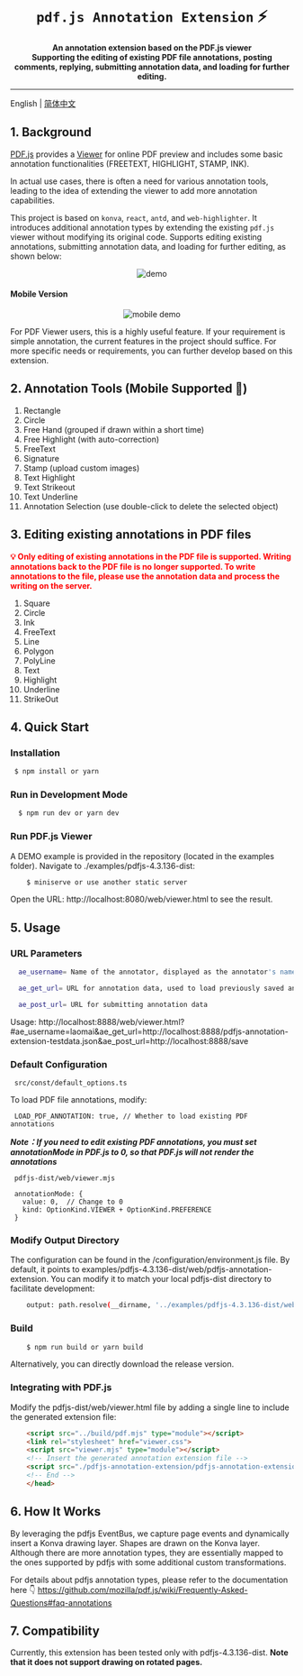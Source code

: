 <div>
    <h1 align="center"><code>pdf.js Annotation Extension</code> ⚡️ </h1>
    <p align="center">
        <strong>An annotation extension based on the PDF.js viewer<br/> Supporting the editing of existing PDF file annotations, posting comments, replying, submitting annotation data, and loading for further editing.</strong>
    </p>
</div>

---

English | [简体中文](./README_CN.md)

## 1. Background

[PDF.js](https://mozilla.github.io/pdf.js/) provides a [Viewer](https://mozilla.github.io/pdf.js/web/viewer.html) for online PDF preview and includes some basic annotation functionalities (FREETEXT, HIGHLIGHT, STAMP, INK).

In actual use cases, there is often a need for various annotation tools, leading to the idea of extending the viewer to add more annotation capabilities.

This project is based on `konva`, `react`, `antd`, and `web-highlighter`. It introduces additional annotation types by extending the existing `pdf.js` viewer without modifying its original code. Supports editing existing annotations, submitting annotation data, and loading for further editing, as shown below:

<div align="center">
  <img src="/examples/demo.gif" alt="demo" />
</div>

#### Mobile Version

<div align="center">
  <img src="/examples/mobile.gif" alt="mobile demo" />
</div>

For PDF Viewer users, this is a highly useful feature. If your requirement is simple annotation, the current features in the project should suffice. For more specific needs or requirements, you can further develop based on this extension.

## 2. Annotation Tools (Mobile Supported 📱)

1. Rectangle
2. Circle
3. Free Hand (grouped if drawn within a short time)
4. Free Highlight (with auto-correction)
5. FreeText 
6. Signature
7. Stamp (upload custom images)
8. Text Highlight
9. Text Strikeout
10. Text Underline
11. Annotation Selection (use double-click to delete the selected object)

## 3. Editing existing annotations in PDF files

<strong style="color:red">💡 Only editing of existing annotations in the PDF file is supported. Writing annotations back to the PDF file is no longer supported. To write annotations to the file, please use the annotation data and process the writing on the server.</strong>

1. Square
2. Circle
3. Ink
4. FreeText
5. Line
6. Polygon
7. PolyLine
8. Text
9. Highlight
10. Underline
11. StrikeOut

## 4. Quick Start

### Installation

```bash
 $ npm install or yarn
```

### Run in Development Mode

```bash
  $ npm run dev or yarn dev
```

### Run PDF.js Viewer

A DEMO example is provided in the repository (located in the examples folder). Navigate to ./examples/pdfjs-4.3.136-dist:

```bash
    $ miniserve or use another static server
```

Open the URL: http://localhost:8080/web/viewer.html to see the result.

## 5. Usage

### URL Parameters

```bash
  ae_username= Name of the annotator, displayed as the annotator's name when adding annotations
```
```bash
  ae_get_url= URL for annotation data, used to load previously saved annotation data. Example: ./examples/pdfjs-4.3.136-dist/web/pdfjs-annotation-extension-testdata.json
```
```bash
  ae_post_url= URL for submitting annotation data
```
Usage: http://localhost:8888/web/viewer.html?#ae_username=laomai&ae_get_url=http://localhost:8888/pdfjs-annotation-extension-testdata.json&ae_post_url=http://localhost:8888/save

### Default Configuration
```
 src/const/default_options.ts
 ```
To load PDF file annotations, modify:
 ```
  LOAD_PDF_ANNOTATION: true, // Whether to load existing PDF annotations
 ```
 ***Note：If you need to edit existing PDF annotations, you must set annotationMode in PDF.js to 0, so that PDF.js will not render the annotations***
 ```
  pdfjs-dist/web/viewer.mjs
 ```
 ```
  annotationMode: {
    value: 0,  // Change to 0
    kind: OptionKind.VIEWER + OptionKind.PREFERENCE
  }
 ```

### Modify Output Directory

   The configuration can be found in the /configuration/environment.js file. By default, it points to examples/pdfjs-4.3.136-dist/web/pdfjs-annotation-extension. You can modify it to match your local pdfjs-dist directory to facilitate development:

```bash
    output: path.resolve(__dirname, '../examples/pdfjs-4.3.136-dist/web/pdfjs-annotation-extension'),
```

### Build

```bash
    $ npm run build or yarn build
```

Alternatively, you can directly download the release version.

### Integrating with PDF.js

Modify the pdfjs-dist/web/viewer.html file by adding a single line to include the generated extension file:

```html
    <script src="../build/pdf.mjs" type="module"></script>
    <link rel="stylesheet" href="viewer.css">
    <script src="viewer.mjs" type="module"></script>
    <!-- Insert the generated annotation extension file -->
    <script src="./pdfjs-annotation-extension/pdfjs-annotation-extension.js" type="module"></script>
    <!-- End -->
    </head>
```

## 6. How It Works

By leveraging the pdfjs EventBus, we capture page events and dynamically insert a Konva drawing layer. Shapes are drawn on the Konva layer. 
Although there are more annotation types, they are essentially mapped to the ones supported by pdfjs with some additional custom transformations.

For details about pdfjs annotation types, please refer to the documentation here 👇
 https://github.com/mozilla/pdf.js/wiki/Frequently-Asked-Questions#faq-annotations

## 7. Compatibility

 Currently, this extension has been tested only with pdfjs-4.3.136-dist.
 **Note that it does not support drawing on rotated pages.**
